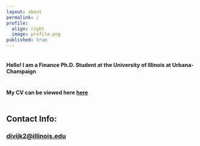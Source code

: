 ```yaml
---
layout: about
permalink: /
profile:
  align: right
  image: profile.png
published: true
---
```

<hr style="line-height: 2px; visibility:hidden;" />

#### Hello! I am a Finance Ph.D. Student at the University of Illinois at Urbana-Champaign
<hr style="line-height: 4px; visibility:hidden;" />

#### My CV can be viewed here <a href="{{site.baseurl}}/cv.pdf">here</a>
<hr style="line-height: 4px; visibility:hidden;" />


## Contact Info:
### divijk2@illinois.edu

